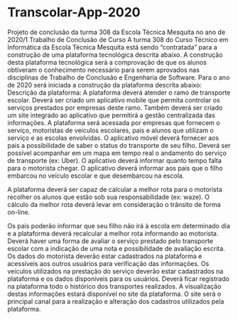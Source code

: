 # Transcolar-App-2020
Projeto de conclusão da turma 308 da Escola Técnica Mesquita no ano de 2020/1
Trabalho de Conclusão de Curso
A turma 308 do Curso Técnico em Informática da Escola Técnica Mesquita está
sendo “contratada” para a construção de uma plataforma tecnológica descrita abaixo. A
construção desta plataforma tecnológica será a comprovação de que os alunos obtiveram
o conhecimento necessário para serem aprovados nas disciplinas de Trabalho de
Conclusão e Engenharia de Software.
Para o ano de 2020 será iniciada a construção da plataforma descrita abaixo:
Descrição da plataforma:
A plataforma deverá atender o ramo de transporte escolar. Deverá ser criado um
aplicativo mobile que permita controlar os serviços prestados por empresas deste ramo.
Também deverá ser criado um site integrado ao aplicativo que permitirá a gestão
centralizada das informações.
A plataforma será acessada por empresas que fornecem o serviço, motoristas de
veículos escolares, pais e alunos que utilizam o serviço e as escolas envolvidas.
O aplicativo móvel deverá fornecer aos pais a possibilidade de saber o status do
transporte de seu filho. Deverá ser possível acompanhar em um mapa em tempo real o
andamento do serviço de transporte (ex: Uber). O aplicativo deverá informar quanto
tempo falta para o motorista chegar. O aplicativo deverá informar aos pais que o filho
embarcou no veículo escolar e que desembarcou na escola.

A plataforma deverá ser capaz de calcular a melhor rota para o motorista recolher
os alunos que estão sob sua responsabilidade (ex: waze). O cálculo da melhor rota deverá
levar em consideração o trânsito de forma on-line.

Os pais poderão informar que seu filho não irá à escola em determinado dia e a
plataforma deverá recalcular a melhor rota informando ao motorista.
Deverá haver uma forma de avaliar o serviço prestado pelo transporte escolar com
a indicação de uma nota e possibilidade de avaliação escrita.
Os dados do motorista deverão estar cadastrados na plataforma e acessíveis aos
outros usuários para verificação das informações.
Os veículos utilizados na prestação do serviço deverão estar cadastrados na
plataforma e os dados disponíveis para os usuários.
Deverá ficar registrado na plataforma todo o histórico dos transportes realizados.
A visualização destas informações estará disponível no site da plataforma.
O site será o principal canal para a realização e alteração dos cadastros utilizados
pela plataforma.
